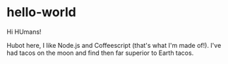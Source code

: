 # hello-world

Hi HUmans!

Hubot here, I like Node.js and Coffeescript (that's what I'm made of!).
I've had tacos on the moon and find then far superior to Earth tacos.
